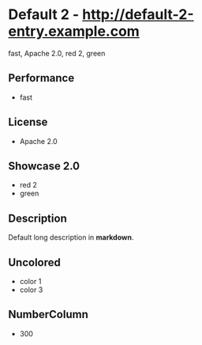 # Default 2 - http://default-2-entry.example.com
fast, Apache 2.0, red 2, green

## Performance
- fast

## License
- Apache 2.0

## Showcase 2.0
- red 2
- green


## Description
Default long description in __markdown__.

## Uncolored
- color 1
- color 3

## NumberColumn
- 300